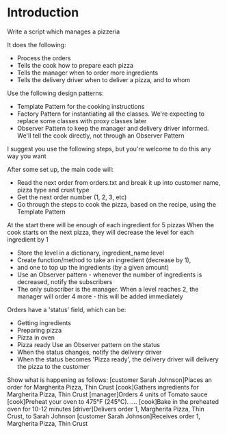 # Introduction
Write a script which manages a pizzeria

It does the following:
- Process the orders
- Tells the cook how to prepare each pizza
- Tells the manager when to order more ingredients
- Tells the delivery driver when to deliver a pizza, and to whom

Use the following design patterns:
- Template Pattern for the cooking instructions
- Factory Pattern for instantiating all the classes. We're expecting to replace some classes with proxy classes later
- Observer Pattern to keep the manager and delivery driver informed. We'll tell the cook directly, not through an Observer Pattern

I suggest you use the following steps, but you're welcome to do this any way you want

After some set up, the main code will:
- Read the next order from orders.txt and break it up into customer name, pizza type and crust type
- Get the next order number (1, 2, 3, etc)
- Go through the steps to cook the pizza, based on the recipe, using the Template Pattern

At the start there will be enough of each ingredient for 5 pizzas
When the cook starts on the next pizza, they will decrease the level for each ingredient by 1
- Store the level in a dictionary, ingredient_name:level
- Create function/method to take an ingredient (decrease by 1), 
- and one to top up the ingredients (by a given amount) 
- Use an Observer pattern - whenever the number of ingredients is decreased, notify the subscribers
- The only subscriber is the manager. When a level reaches 2, the manager will order 4 more - this will be added immediately

Orders have a 'status' field, which can be:
- Getting ingredients
- Preparing pizza
- Pizza in oven
- Pizza ready
Use an Observer pattern on the status
- When the status changes, notify the delivery driver
- When the status becomes 'Pizza ready', the delivery driver will delivery the pizza to the customer

Show what is happening as follows:
[customer Sarah Johnson]Places an order for Margherita Pizza, Thin Crust
[cook]Gathers ingredients for Margherita Pizza, Thin Crust
[manager]Orders 4 units of Tomato sauce
[cook]Preheat your oven to 475°F (245°C).
....
[cook]Bake in the preheated oven for 10-12 minutes
[driver]Delivers order 1, Margherita Pizza, Thin Crust, to Sarah Johnson
[customer Sarah Johnson]Receives order 1, Margherita Pizza, Thin Crust
